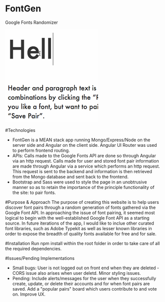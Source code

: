 # FontGen
Google Fonts Randomizer

![Alt text](/public/assets/images/fontgen_profiles.gif?raw=true "Optional Title")

#Technologies
- FontGen is a MEAN stack app running Mongo/Express/Node on the server side and Angular on the client side. Angular UI Router was used to perform frontend routing.
- APIs: Calls made to the Google Fonts API are done so through Angular via an http request. Calls made for user and stored font pair information are made through Angular via a service which performs an http request. This request is sent to the backend and information is then retrieved from the Mongo database and sent back to the frontend.
- Bootstrap and Sass were used to style the page in an unobtrusive manner so as to retain the importance of the principle functionality of the site: to pair fonts.

#Purpose & Approach
The purpose of creating this website is to help users discover font pairs through a random generation of fonts gathered via the Google Font API. In approaching the issue of font pairing, it seemed most logical to begin with the well-established Google Font API as a starting source. In future iterations of the app, I would like to inclue other curated font libraries, such as Adobe Typekit as well as lesser known libraries in order to expose the breadth of quality fonts available for free and for sale.

#Installation
Run npm install within the root folder in order to take care of all the required dependencies.

#Issues/Pending Implementations
- Small bugs: User is not logged out on front end when they are deleted - CORS issue also arises when user deletd. Minor styling issues. 
- Pending: Include alerts/messages for the user when they successfully create, update, or delete their accounts and for when font pairs are saved. Add a "popular pairs" board which users contribute to and vote on. Improve UX.
